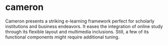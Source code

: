 # cameron
Cameron presents a striking e-learning framework perfect for scholarly institutions and business endeavors. It eases the integration of online study through its flexible layout and multimedia inclusions. Still, a few of its functional components might require additional tuning.
